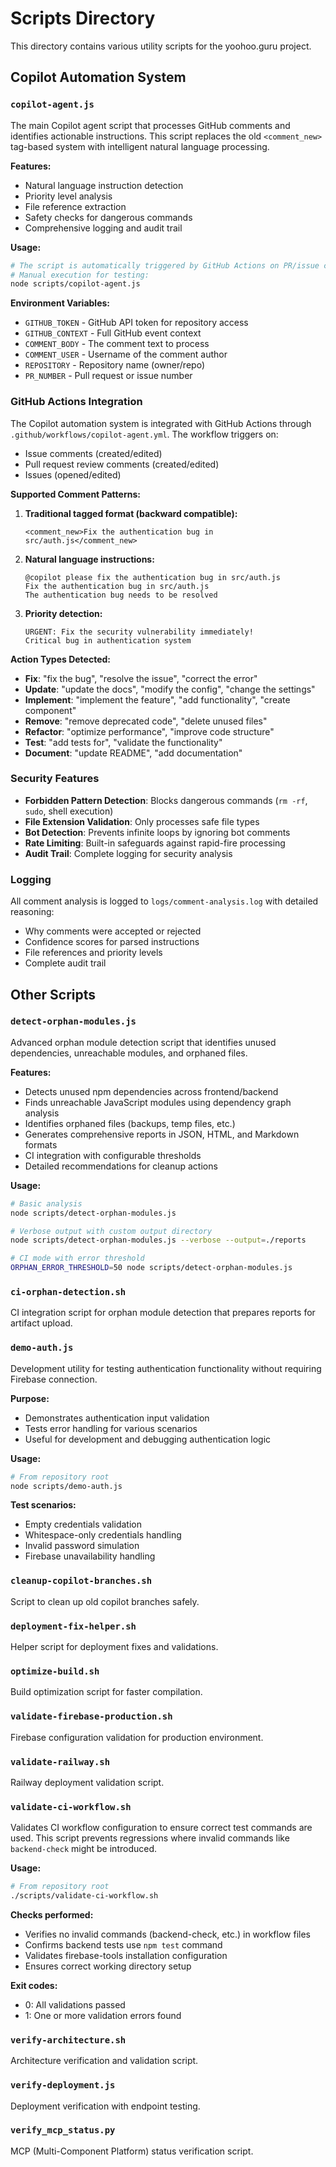 # Scripts Directory

This directory contains various utility scripts for the yoohoo.guru project.

## Copilot Automation System

### `copilot-agent.js`
The main Copilot agent script that processes GitHub comments and identifies actionable instructions. This script replaces the old `<comment_new>` tag-based system with intelligent natural language processing.

**Features:**
- Natural language instruction detection
- Priority level analysis
- File reference extraction
- Safety checks for dangerous commands
- Comprehensive logging and audit trail

**Usage:**
```bash
# The script is automatically triggered by GitHub Actions on PR/issue comments
# Manual execution for testing:
node scripts/copilot-agent.js
```

**Environment Variables:**
- `GITHUB_TOKEN` - GitHub API token for repository access
- `GITHUB_CONTEXT` - Full GitHub event context
- `COMMENT_BODY` - The comment text to process
- `COMMENT_USER` - Username of the comment author
- `REPOSITORY` - Repository name (owner/repo)
- `PR_NUMBER` - Pull request or issue number

### GitHub Actions Integration

The Copilot automation system is integrated with GitHub Actions through `.github/workflows/copilot-agent.yml`. The workflow triggers on:

- Issue comments (created/edited)
- Pull request review comments (created/edited)
- Issues (opened/edited)

**Supported Comment Patterns:**

1. **Traditional tagged format (backward compatible):**
   ```
   <comment_new>Fix the authentication bug in src/auth.js</comment_new>
   ```

2. **Natural language instructions:**
   ```
   @copilot please fix the authentication bug in src/auth.js
   Fix the authentication bug in src/auth.js
   The authentication bug needs to be resolved
   ```

3. **Priority detection:**
   ```
   URGENT: Fix the security vulnerability immediately!
   Critical bug in authentication system
   ```

**Action Types Detected:**
- **Fix**: "fix the bug", "resolve the issue", "correct the error"
- **Update**: "update the docs", "modify the config", "change the settings"
- **Implement**: "implement the feature", "add functionality", "create component"
- **Remove**: "remove deprecated code", "delete unused files"
- **Refactor**: "optimize performance", "improve code structure"
- **Test**: "add tests for", "validate the functionality"
- **Document**: "update README", "add documentation"

### Security Features

- **Forbidden Pattern Detection**: Blocks dangerous commands (`rm -rf`, `sudo`, shell execution)
- **File Extension Validation**: Only processes safe file types
- **Bot Detection**: Prevents infinite loops by ignoring bot comments
- **Rate Limiting**: Built-in safeguards against rapid-fire processing
- **Audit Trail**: Complete logging for security analysis

### Logging

All comment analysis is logged to `logs/comment-analysis.log` with detailed reasoning:
- Why comments were accepted or rejected
- Confidence scores for parsed instructions
- File references and priority levels
- Complete audit trail

## Other Scripts

### `detect-orphan-modules.js`
Advanced orphan module detection script that identifies unused dependencies, unreachable modules, and orphaned files.

**Features:**
- Detects unused npm dependencies across frontend/backend
- Finds unreachable JavaScript modules using dependency graph analysis
- Identifies orphaned files (backups, temp files, etc.)
- Generates comprehensive reports in JSON, HTML, and Markdown formats
- CI integration with configurable thresholds
- Detailed recommendations for cleanup actions

**Usage:**
```bash
# Basic analysis
node scripts/detect-orphan-modules.js

# Verbose output with custom output directory
node scripts/detect-orphan-modules.js --verbose --output=./reports

# CI mode with error threshold
ORPHAN_ERROR_THRESHOLD=50 node scripts/detect-orphan-modules.js
```

### `ci-orphan-detection.sh`
CI integration script for orphan module detection that prepares reports for artifact upload.

### `demo-auth.js`
Development utility for testing authentication functionality without requiring Firebase connection.

**Purpose:**
- Demonstrates authentication input validation
- Tests error handling for various scenarios
- Useful for development and debugging authentication logic

**Usage:**
```bash
# From repository root
node scripts/demo-auth.js
```

**Test scenarios:**
- Empty credentials validation
- Whitespace-only credentials handling
- Invalid password simulation
- Firebase unavailability handling

### `cleanup-copilot-branches.sh`
Script to clean up old copilot branches safely.

### `deployment-fix-helper.sh`
Helper script for deployment fixes and validations.

### `optimize-build.sh`
Build optimization script for faster compilation.

### `validate-firebase-production.sh`
Firebase configuration validation for production environment.

### `validate-railway.sh`
Railway deployment validation script.

### `validate-ci-workflow.sh`
Validates CI workflow configuration to ensure correct test commands are used. This script prevents regressions where invalid commands like `backend-check` might be introduced.

**Usage:**
```bash
# From repository root
./scripts/validate-ci-workflow.sh
```

**Checks performed:**
- Verifies no invalid commands (backend-check, etc.) in workflow files
- Confirms backend tests use `npm test` command
- Validates firebase-tools installation configuration
- Ensures correct working directory setup

**Exit codes:**
- 0: All validations passed
- 1: One or more validation errors found

### `verify-architecture.sh`
Architecture verification and validation script.

### `verify-deployment.js`
Deployment verification with endpoint testing.

### `verify_mcp_status.py`
MCP (Multi-Component Platform) status verification script.